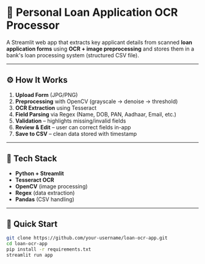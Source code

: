 

# 📄 Personal Loan Application OCR Processor

A Streamlit web app that extracts key applicant details from scanned **loan application forms** using **OCR + image preprocessing** and stores them in a bank's loan processing system (structured CSV file).

---

## ⚙️ How It Works

1. **Upload Form** (JPG/PNG)  
2. **Preprocessing** with OpenCV (grayscale → denoise → threshold)  
3. **OCR Extraction** using Tesseract  
4. **Field Parsing** via Regex (Name, DOB, PAN, Aadhaar, Email, etc.)  
5. **Validation** – highlights missing/invalid fields  
6. **Review & Edit** – user can correct fields in-app  
7. **Save to CSV** – clean data stored with timestamp

---

## 🔧 Tech Stack

- **Python + Streamlit**
- **Tesseract OCR**
- **OpenCV** (image processing)
- **Regex** (data extraction)
- **Pandas** (CSV handling)

---

## 🚀 Quick Start

```bash
git clone https://github.com/your-username/loan-ocr-app.git
cd loan-ocr-app
pip install -r requirements.txt
streamlit run app
